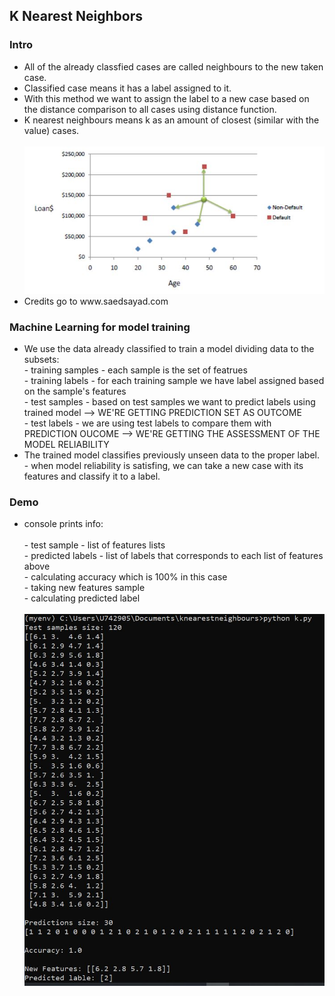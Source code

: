 <h2>K Nearest Neighbors</h2>

<h3>Intro</h3>
<ul>
  <li>All of the already classfied cases are called neighbours to the new taken case.</li>
  <li>Classified case means it has a label assigned to it.</li>
  <li>With this method we want to assign the label to a new case based on the distance comparison to all cases using distance function.</li>
  <li>K nearest neighbours means k as an amount of closest (similar with the value) cases.</li>
  <br>
  <img src="images/chart.JPG">
  <br>
  <li>Credits go to www.saedsayad.com</li>
</ul>

<h3>Machine Learning for model training</h3>
<ul>
  <li>We use the data already classified to train a model dividing data to the subsets:
    <br>
    - training samples - each sample is the set of featrues <br>
    - training labels - for each training sample we have label assigned based on the sample's features <br>
    - test samples - based on test samples we want to predict labels using trained model --> WE'RE GETTING PREDICTION SET AS OUTCOME <br>
    - test labels - we are using test labels to compare them with PREDICTION OUCOME --> WE'RE GETTING THE ASSESSMENT OF THE MODEL RELIABILITY <br>
  </li>
  <li>The trained model classifies previously unseen data to the proper label.
    <br>
    - when model reliability is satisfing, we can take a new case with its features and classify it to a label.
  </li>
</ul>

<h3>Demo</h3>
<ul>
  <li>console prints info:</li>
    <br>
    - test sample - list of features lists <br>
    - predicted labels - list of labels that corresponds to each list of features above <br>
    - calculating accuracy which is 100% in this case <br>
    - taking new features sample <br>
    - calculating predicted label <br>
  <br>
  <img src="images/cmd.JPG">
</ul>
